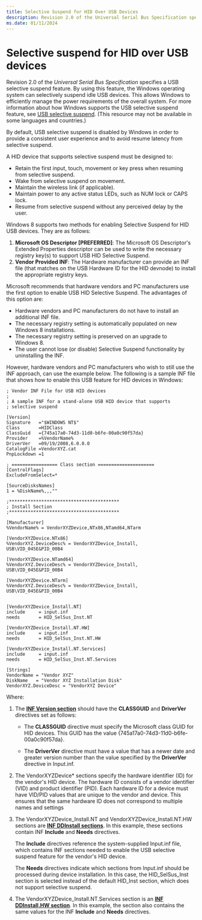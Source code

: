 ```yaml
---
title: Selective Suspend for HID Over USB Devices
description: Revision 2.0 of the Universal Serial Bus Specification specifies a USB selective suspend feature.
ms.date: 01/11/2024
---
```


# Selective suspend for HID over USB devices

Revision 2.0 of the *Universal Serial Bus Specification* specifies a USB selective suspend feature. By using this feature, the Windows operating system can selectively suspend idle USB devices. This allows Windows to efficiently manage the power requirements of the overall system. For more information about how Windows supports the USB selective suspend feature, see [USB selective suspend](../usbcon/usb-selective-suspend.md). (This resource may not be available in some languages and countries.)

By default, USB selective suspend is disabled by Windows in order to provide a consistent user experience and to avoid resume latency from selective suspend.

A HID device that supports selective suspend must be designed to:

- Retain the first input, touch, movement or key press when resuming from selective suspend.
- Wake from selective suspend on movement.
- Maintain the wireless link (if applicable).
- Maintain power to any active status LEDs, such as NUM lock or CAPS lock.
- Resume from selective suspend without any perceived delay by the user.

Windows 8 supports two methods for enabling Selective Suspend for HID USB devices. They are as follows:

1. **Microsoft OS Descriptor \[PREFERRED\]**: The Microsoft OS Descriptor's Extended Properties descriptor can be used to write the necessary registry key(s) to support USB HID Selective Suspend.
2. **Vendor Provided INF**: The Hardware manufacturer can provide an INF file (that matches on the USB Hardware ID for the HID devnode) to install the appropriate registry keys.

Microsoft recommends that hardware vendors and PC manufacturers use the first option to enable USB HID Selective Suspend. The advantages of this option are:

- Hardware vendors and PC manufacturers do not have to install an additional INF file.
- The necessary registry setting is automatically populated on new Windows 8 installations.
- The necessary registry setting is preserved on an upgrade to Windows 8.
- The user cannot lose (or disable) Selective Suspend functionality by uninstalling the INF.

However, hardware vendors and PC manufacturers who wish to still use the INF approach, can use the example below. The following is a sample INF file that shows how to enable this USB feature for HID devices in Windows:

```inf
; Vendor INF File for USB HID devices
;
; A sample INF for a stand-alone USB HID device that supports
; selective suspend

[Version]
Signature   ="$WINDOWS NT$"
Class       =HIDClass
ClassGuid   ={745a17a0-74d3-11d0-b6fe-00a0c90f57da}
Provider    =%VendorName%
DriverVer   =09/19/2008,6.0.0.0
CatalogFile =VendorXYZ.cat
PnpLockdown =1

; ================= Class section =====================
[ControlFlags]
ExcludeFromSelect=*

[SourceDisksNames]
1 = %DiskName%,,,""

;*****************************************
; Install Section
;*****************************************

[Manufacturer]
%VendorName% = VendorXYZDevice,NTx86,NTamd64,NTarm

[VendorXYZDevice.NTx86]
%VendorXYZ.DeviceDesc% = VendorXYZDevice_Install, USB\VID_045E&PID_00B4

[VendorXYZDevice.NTamd64]
%VendorXYZ.DeviceDesc% = VendorXYZDevice_Install, USB\VID_045E&PID_00B4

[VendorXYZDevice.NTarm]
%VendorXYZ.DeviceDesc% = VendorXYZDevice_Install, USB\VID_045E&PID_00B4


[VendorXYZDevice_Install.NT]
include     = input.inf
needs       = HID_SelSus_Inst.NT

[VendorXYZDevice_Install.NT.HW]
include     = input.inf
needs       = HID_SelSus_Inst.NT.HW

[VendorXYZDevice_Install.NT.Services]
include     = input.inf
needs       = HID_SelSus_Inst.NT.Services

[Strings]
VendorName = "Vendor XYZ"
DiskName   = "Vendor XYZ Installation Disk"
VendorXYZ.DeviceDesc = "VendorXYZ Device"
```

Where:

1. The [**INF Version section**](../install/inf-version-section.md) should have the **CLASSGUID** and **DriverVer** directives set as follows:

    - The **CLASSGUID** directive must specify the Microsoft class GUID for HID devices. This GUID has the value {745a17a0-74d3-11d0-b6fe-00a0c90f57da}.

    - The **DriverVer** directive must have a value that has a newer date and greater version number than the value specified by the **DriverVer** directive in Input.inf.

2. The VendorXYZDevice\* sections specify the hardware identifier (ID) for the vendor's HID device. The hardware ID consists of a vendor identifier (VID) and product identifier (PID). Each hardware ID for a device must have VID/PID values that are unique to the vendor and device. This ensures that the same hardware ID does not correspond to multiple names and settings

3. The VendorXYZDevice\_Install.NT and VendorXYZDevice\_Install.NT.HW sections are [**INF DDInstall sections**](../install/inf-ddinstall-section.md). In this example, these sections contain INF **Include** and **Needs** directives.

    The **Include** directives reference the system-supplied Input.inf file, which contains INF sections needed to enable the USB selective suspend feature for the vendor's HID device.

    The **Needs** directives indicate which sections from Input.inf should be processed during device installation. In this case, the HID\_SelSus\_Inst section is selected instead of the default HID\_Inst section, which does not support selective suspend.

4. The VendorXYZDevice\_Install.NT.Services section is an [**INF DDInstall.HW section**](../install/inf-ddinstall-hw-section.md). In this example, the section also contains the same values for the INF **Include** and **Needs** directives.
